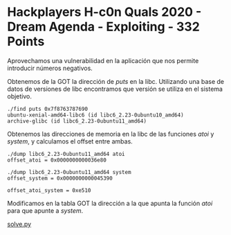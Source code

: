 # Hackplayers H-c0n Quals 2020 - Dream Agenda - Exploiting - 332 Points

Aprovechamos una vulnerabilidad en la aplicación que nos permite introducir números negativos.

Obtenemos de la GOT la dirección de *puts* en la libc. Utilizando una base de datos de versiones de libc encontramos que versión se utiliza en el sistema objetivo.

```
./find puts 0x7f8763787690
ubuntu-xenial-amd64-libc6 (id libc6_2.23-0ubuntu10_amd64)
archive-glibc (id libc6_2.23-0ubuntu11_amd64)
```

Obtenemos las direcciones de memoria en la libc de las funciones *atoi* y *system*, y calculamos el offset entre ambas.

```
./dump libc6_2.23-0ubuntu11_amd64 atoi
offset_atoi = 0x0000000000036e80

./dump libc6_2.23-0ubuntu11_amd64 system
offset_system = 0x0000000000045390
```

`offset_atoi_system = 0xe510`

Modificamos en la tabla GOT la dirección a la que apunta la función *atoi* para que apunte a *system*.

[solve.py](solve.py)
